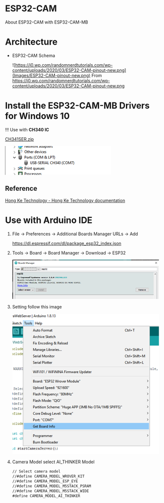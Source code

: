 # ESP32-CAM

About ESP32-CAM with ESP32-CAM-MB

# Architecture

- ESP32-CAM Schema

  ![https://i0.wp.com/randomnerdtutorials.com/wp-content/uploads/2020/03/ESP32-CAM-pinout-new.png](Images/ESP32-CAM-pinout-new.png)
  From https://i0.wp.com/randomnerdtutorials.com/wp-content/uploads/2020/03/ESP32-CAM-pinout-new.png

# Install the ESP32-CAM-MB Drivers for Windows 10

!!! Use with **CH340 IC**

[CH341SER.zip](Images/CH341SER.zip)

![Images/Untitled.png](Images/Untitled.png)

## Reference

[Hong Ke Technology - Hong Ke Technology documentation](http://www.hpcba.com/en/latest/index.html)

# Use with Arduino IDE

1. File → Preferences → Additional Boards Manager URLs → Add

   https://dl.espressif.com/dl/package_esp32_index.json

2. Tools → Board → Board Manager → Download → ESP32

   ![Images/Untitled%201.png](Images/Untitled%201.png)

3. Setting follow this image

   ![Images/Untitled%203.png](Images/Untitled%203.png)

4. Camera Model select AI_THINKER Model

   ```Arduino
   // Select camera model
   //#define CAMERA_MODEL_WROVER_KIT
   //#define CAMERA_MODEL_ESP_EYE
   //#define CAMERA_MODEL_M5STACK_PSRAM
   //#define CAMERA_MODEL_M5STACK_WIDE
   #define CAMERA_MODEL_AI_THINKER
   ```
